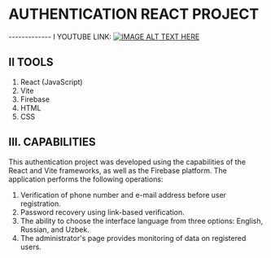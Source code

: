 # AUTHENTICATION REACT PROJECT

------------- I YOUTUBE LINK:
[![IMAGE ALT TEXT HERE](https://www.youtube.com/watch?v=8sI0LkE5U_E)](https://www.youtube.com/watch?v=8sI0LkE5U_E)

## II TOOLS
1. React (JavaScript)
2. Vite
3. Firebase
4. HTML
5. CSS
   
## III. CAPABILITIES
This authentication project was developed using the capabilities of the React and Vite frameworks, as well as the Firebase platform. 
The application performs the following operations:
1. Verification of phone number and e-mail address before user registration.
2. Password recovery using link-based verification.
3. The ability to choose the interface language from three options: English, Russian, and Uzbek.
4. The administrator's page provides monitoring of data on registered users.

